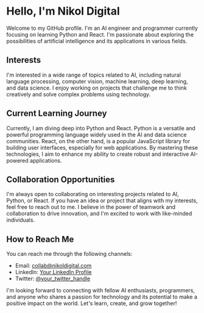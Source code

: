 # Hello, I'm Nikol Digital

Welcome to my GitHub profile. I'm an AI engineer and programmer currently focusing on learning Python and React. I'm passionate about exploring the possibilities of artificial intelligence and its applications in various fields.

## Interests

I'm interested in a wide range of topics related to AI, including natural language processing, computer vision, machine learning, deep learning, and data science. I enjoy working on projects that challenge me to think creatively and solve complex problems using technology.

## Current Learning Journey

Currently, I am diving deep into Python and React. Python is a versatile and powerful programming language widely used in the AI and data science communities. React, on the other hand, is a popular JavaScript library for building user interfaces, especially for web applications. By mastering these technologies, I aim to enhance my ability to create robust and interactive AI-powered applications.

## Collaboration Opportunities

I'm always open to collaborating on interesting projects related to AI, Python, or React. If you have an idea or project that aligns with my interests, feel free to reach out to me. I believe in the power of teamwork and collaboration to drive innovation, and I'm excited to work with like-minded individuals.

## How to Reach Me

You can reach me through the following channels:

- Email: collab@nikoldigital.com
- LinkedIn: [Your LinkedIn Profile](https://www.linkedin.com/in/your-profile)
- Twitter: [@your_twitter_handle](https://twitter.com/your_twitter_handle)

I'm looking forward to connecting with fellow AI enthusiasts, programmers, and anyone who shares a passion for technology and its potential to make a positive impact on the world. Let's learn, create, and grow together!
